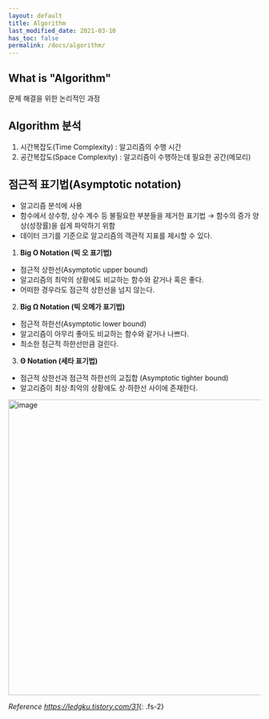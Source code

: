 ```yaml
---
layout: default
title: Algorithm
last_modified_date: 2021-03-10
has_toc: false
permalink: /docs/algorithm/
---
```

## What is "Algorithm"
문제 해결을 위한 논리적인 과정

## Algorithm 분석
1. 시간복잡도(Time Complexity) : 알고리즘의 수행 시간
2. 공간복잡도(Space Complexity) : 알고리즘이 수행하는데 필요한 공간(메모리)

## 점근적 표기법(Asymptotic notation)
- 알고리즘 분석에 사용
- 함수에서 상수항, 상수 계수 등 불필요한 부분들을 제거한 표기법
  → 함수의 증가 양상(성장률)을 쉽게 파악하기 위함
- 데이터 크기를 기준으로 알고리즘의 객관적 지표를 제시할 수 있다.

1. **Big O Notation (빅 오 표기법)**
- 점근적 상한선(Asymptotic upper bound)
- 알고리즘의 최악의 상황에도 비교하는 함수와 같거나 혹은 좋다.
- 어떠한 경우라도 점근적 상한선을 넘지 않는다.

2. **Big Ω Notation (빅 오메가 표기법)**
- 점근적 하한선(Asymptotic lower bound)
- 알고리즘이 아무리 좋아도 비교하는 함수와 같거나 나쁘다.
- 최소한 점근적 하한선만큼 걸린다.

3. **Θ Notation (세타 표기법)**
- 점근적 상한선과 점근적 하한선의 교집합 (Asymptotic tighter bound)
- 알고리즘이 최상⋅최악의 상황에도 상⋅하한선 사이에 존재한다.


<img width="590" alt="image" src="https://user-images.githubusercontent.com/30143099/110595408-4fa7cb80-81c1-11eb-97d6-be2da41b221f.png">

*Reference <https://ledgku.tistory.com/31>*{: .fs-2}

